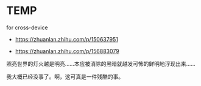 # TEMP
for cross-device


 - https://zhuanlan.zhihu.com/p/150637951

 - https://zhuanlan.zhihu.com/p/156883079

照亮世界的灯火越是明亮……本应被消除的黑暗就越发可怖的鲜明地浮现出来……

我大概已经没事了。啊，这可真是一件残酷的事。
